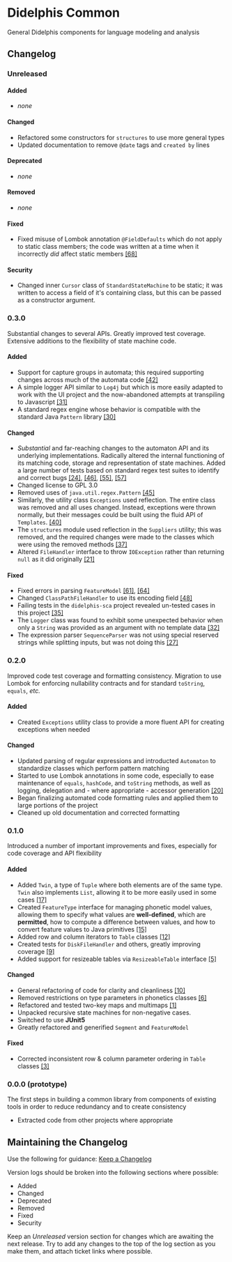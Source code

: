 # Didelphis Common
General Didelphis components for language modeling and analysis

## Changelog

### Unreleased

#### Added
- *none*
#### Changed
 - Refactored some constructors for `structures` to use more general types
 - Updated documentation to remove `@date` tags and `created by` lines
#### Deprecated
- *none*
#### Removed
- *none*
#### Fixed
 - Fixed misuse of Lombok annotation `@FieldDefaults` which do not apply to 
   static class members; the code was written at a time when it incorrectly
   *did* affect static members
   [[68]](https://github.com/samanthamccabe/didelphis-common/issues/68)
#### Security
- Changed inner `Cursor` class of `StandardStateMachine` to be static; it was 
	written to access a field of it's containing class, but this can be passed
	as a constructor argument.

### 0.3.0
Substantial changes to several APIs. Greatly improved test coverage. Extensive
additions to the flexibility of state machine code.

#### Added
- Support for capture groups in automata; this required supporting changes
	across much of the automata code
	[[42]](https://github.com/samanthamccabe/didelphis-common/issues/42)
- A simple logger API similar to `Log4j` but which is more easily adapted to
	work with the UI project and the now-abandoned attempts at transpiling to
	Javascript
	[[31]](https://github.com/samanthamccabe/didelphis-common/issues/31)
- A standard regex engine whose behavior is compatible with the standard Java
	`Pattern` library
	[[30]](https://github.com/samanthamccabe/didelphis-common/issues/30)

#### Changed
- *Substantial* and far-reaching changes to the automaton API and its underlying
	implementations. Radically altered the internal functioning of its matching
	code, storage and representation of state machines. Added a large number of 
	tests based on standard regex test suites to identify and correct bugs
	[[24]](https://github.com/samanthamccabe/didelphis-common/issues/24),
	[[46]](https://github.com/samanthamccabe/didelphis-common/issues/46),
	[[55]](https://github.com/samanthamccabe/didelphis-common/issues/55),
	[[57]](https://github.com/samanthamccabe/didelphis-common/issues/57)
- Changed license to GPL 3.0
- Removed uses of `java.util.regex.Pattern` 
	[[45]](https://github.com/samanthamccabe/didelphis-common/issues/45)
- Similarly, the utility class `Exceptions` used reflection. The entire class
	was removed and all uses changed. Instead, exceptions were thrown normally,
	but their messages could be built using the fluid API of `Templates`.
	[[40]](https://github.com/samanthamccabe/didelphis-common/issues/40)
- The `structures` module used reflection in the `Suppliers` utility; this was
	removed, and the required changes were made to the classes which were using
	the removed methods
	[[37]](https://github.com/samanthamccabe/didelphis-common/issues/37)
- Altered `FileHandler` interface to throw `IOException` rather than returning
	`null` as it did originally
	[[21]](https://github.com/samanthamccabe/didelphis-common/issues/21)

#### Fixed
- Fixed errors in parsing `FeatureModel`
	[[61]](https://github.com/samanthamccabe/didelphis-common/issues/61),
	[[64]](https://github.com/samanthamccabe/didelphis-common/issues/64)
- Changed `ClassPathFileHandler` to use its encoding field
	[[48]](https://github.com/samanthamccabe/didelphis-common/issues/48)
- Failing tests in the `didelphis-sca` project revealed un-tested cases in this
	project
	[[35]](https://github.com/samanthamccabe/didelphis-common/issues/35)
- The `Logger` class was found to exhibit some unexpected behavior when only a
	`String` was provided as an argument with no template data
	[[32]](https://github.com/samanthamccabe/didelphis-common/issues/32)
- The expression parser `SequenceParser` was not using special reserved strings
	while splitting inputs, but was not doing this
	[[27]](https://github.com/samanthamccabe/didelphis-common/issues/27)

### 0.2.0
Improved code test coverage and formatting consistency. Migration to use Lombok
for enforcing nullability contracts and for standard `toString`, `equals`, 
*etc.*

#### Added
- Created `Exceptions` utility class to provide a more fluent API for creating
exceptions when needed

#### Changed
- Updated parsing of regular expressions and introducted `Automaton` to 
standardize classes which perform pattern matching
- Started to use Lombok annotations in some code, especially to ease maintenance
	of `equals`, `hashCode`, and `toString` methods, as well as logging,
	delegation and - where appropriate - accessor generation
	[[20]](https://github.com/samanthamccabe/didelphis-common/issues/20)
- Began finalizing automated code formatting rules and applied them to large
portions of the project
- Cleaned up old documentation and corrected formatting

### 0.1.0
Introduced a number of important improvements and fixes, especially for code
coverage and API flexibility

#### Added
- Added `Twin`, a type of `Tuple` where both elements are of the same type.
`Twin` also implements `List`, allowing it to be more easily used in some cases
	[[17]](https://github.com/samanthamccabe/didelphis-common/issues/17)
- Created `FeatureType` interface for managing phonetic model values, allowing
	them to specify what values are __well-defined__, which are __permitted__,
	how to compute a difference between values, and how to convert feature 
	values to Java primitives
	[[15]](https://github.com/samanthamccabe/didelphis-common/issues/15)
- Added row and column iterators to `Table` classes 
	[[12]](https://github.com/samanthamccabe/didelphis-common/issues/12)
- Created tests for `DiskFileHandler` and others, greatly improving coverage
	[[9]](https://github.com/samanthamccabe/didelphis-common/issues/9)
- Added support for resizeable tables via `ResizeableTable` interface
	[[5]](https://github.com/samanthamccabe/didelphis-common/issues/5)
#### Changed
- General refactoring of code for clarity and cleanliness
	[[10]](https://github.com/samanthamccabe/didelphis-common/issues/10)
- Removed restrictions on type parameters in phonetics classes 
	[[6]](https://github.com/samanthamccabe/didelphis-common/issues/6)
- Refactored and tested two-key maps and multimaps 
	[[1]](https://github.com/samanthamccabe/didelphis-common/issues/1)
- Unpacked recursive state machines for non-negative cases.
- Switched to use __JUnit5__
- Greatly refactored and generified `Segment` and `FeatureModel`

#### Fixed
- Corrected inconsistent row & column parameter ordering in `Table` classes
 [[3]](https://github.com/samanthamccabe/didelphis-common/issues/3)

### 0.0.0 (prototype)
The first steps in building a common library from components of existing tools
in order to reduce redundancy and to create consistency
- Extracted code from other projects where appropriate

## Maintaining the Changelog

Use the following for guidance:
[Keep a Changelog](https://keepachangelog.com/en/0.3.0)

Version logs should be broken into the following sections where possible:
 - Added
 - Changed
 - Deprecated
 - Removed
 - Fixed
 - Security
 
Keep an *Unreleased* version section for changes which are awaiting the next
release. Try to add any changes to the top of the log section as you make them,
and attach ticket links where possible.